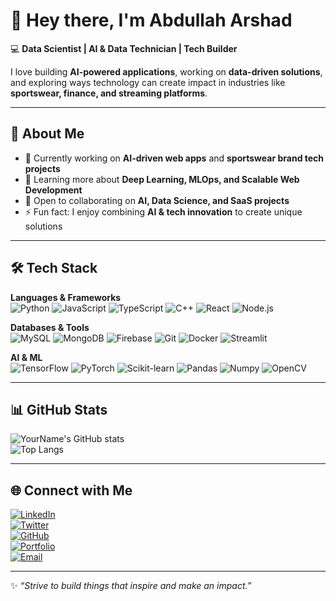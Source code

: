 <!-- PROFILE README -->

# 👋 Hey there, I'm Abdullah Arshad

💻 **Data Scientist | AI & Data Technician | Tech Builder**  

I love building **AI-powered applications**, working on **data-driven solutions**, and exploring ways technology can create impact in industries like **sportswear, finance, and streaming platforms**.  

---

## 🚀 About Me
- 🔭 Currently working on **AI-driven web apps** and **sportswear brand tech projects**  
- 🌱 Learning more about **Deep Learning, MLOps, and Scalable Web Development**  
- 🤝 Open to collaborating on **AI, Data Science, and SaaS projects**  
- ⚡ Fun fact: I enjoy combining **AI & tech innovation** to create unique solutions  

---

## 🛠️ Tech Stack

**Languages & Frameworks**  
![Python](https://img.shields.io/badge/-Python-3776AB?logo=python&logoColor=white&style=flat-square)
![JavaScript](https://img.shields.io/badge/-JavaScript-F7DF1E?logo=javascript&logoColor=black&style=flat-square)
![TypeScript](https://img.shields.io/badge/-TypeScript-3178C6?logo=typescript&logoColor=white&style=flat-square)
![C++](https://img.shields.io/badge/-C++-00599C?logo=cplusplus&logoColor=white&style=flat-square)
![React](https://img.shields.io/badge/-React-61DAFB?logo=react&logoColor=black&style=flat-square)
![Node.js](https://img.shields.io/badge/-Node.js-339933?logo=node.js&logoColor=white&style=flat-square)

**Databases & Tools**  
![MySQL](https://img.shields.io/badge/-MySQL-4479A1?logo=mysql&logoColor=white&style=flat-square)
![MongoDB](https://img.shields.io/badge/-MongoDB-47A248?logo=mongodb&logoColor=white&style=flat-square)
![Firebase](https://img.shields.io/badge/-Firebase-FFCA28?logo=firebase&logoColor=black&style=flat-square)
![Git](https://img.shields.io/badge/-Git-F05032?logo=git&logoColor=white&style=flat-square)
![Docker](https://img.shields.io/badge/-Docker-2496ED?logo=docker&logoColor=white&style=flat-square)
![Streamlit](https://img.shields.io/badge/-Streamlit-FF4B4B?logo=streamlit&logoColor=white&style=flat-square)

**AI & ML**  
![TensorFlow](https://img.shields.io/badge/-TensorFlow-FF6F00?logo=tensorflow&logoColor=white&style=flat-square)
![PyTorch](https://img.shields.io/badge/-PyTorch-EE4C2C?logo=pytorch&logoColor=white&style=flat-square)
![Scikit-learn](https://img.shields.io/badge/-ScikitLearn-F7931E?logo=scikitlearn&logoColor=white&style=flat-square)
![Pandas](https://img.shields.io/badge/-Pandas-150458?logo=pandas&logoColor=white&style=flat-square)
![Numpy](https://img.shields.io/badge/-NumPy-013243?logo=numpy&logoColor=white&style=flat-square)
![OpenCV](https://img.shields.io/badge/-OpenCV-5C3EE8?logo=opencv&logoColor=white&style=flat-square)

---

## 📊 GitHub Stats

![YourName's GitHub stats](https://github-readme-stats.vercel.app/api?username=Abdul00YO&show_icons=true&theme=tokyonight&hide_border=true)  
![Top Langs](https://github-readme-stats.vercel.app/api/top-langs/?username=Abdul00YO&layout=compact&theme=tokyonight&hide_border=true)  

---

## 🌐 Connect with Me

[![LinkedIn](https://img.shields.io/badge/-LinkedIn-0A66C2?logo=linkedin&logoColor=white&style=for-the-badge)](www.linkedin.com/in/abdullah-arshad-ds)  
[![Twitter](https://img.shields.io/badge/-Twitter-1DA1F2?logo=twitter&logoColor=white&style=for-the-badge)](YourTwitterURL)  
[![GitHub](https://img.shields.io/badge/-GitHub-181717?logo=github&logoColor=white&style=for-the-badge)](https://github.com/Abdul00YO)  
[![Portfolio](https://img.shields.io/badge/-Portfolio-000000?logo=vercel&logoColor=white&style=for-the-badge)](YourPortfolioURL)  
[![Email](https://img.shields.io/badge/-Email-D14836?logo=gmail&logoColor=white&style=for-the-badge)](mailto:abdullaharshadsialkot@gmail.com)  

---

✨ _“Strive to build things that inspire and make an impact.”_
